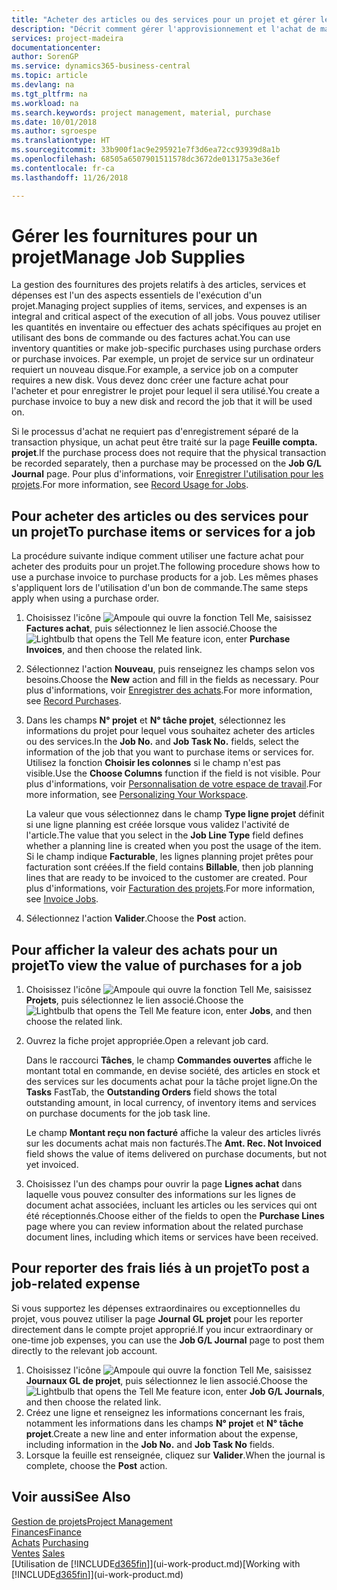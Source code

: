 ```yaml
---
title: "Acheter des articles ou des services pour un projet et gérer les fournitures| Microsoft Docs"
description: "Décrit comment gérer l'approvisionnement et l'achat de matériel et de services pour les projets."
services: project-madeira
documentationcenter: 
author: SorenGP
ms.service: dynamics365-business-central
ms.topic: article
ms.devlang: na
ms.tgt_pltfrm: na
ms.workload: na
ms.search.keywords: project management, material, purchase
ms.date: 10/01/2018
ms.author: sgroespe
ms.translationtype: HT
ms.sourcegitcommit: 33b900f1ac9e295921e7f3d6ea72cc93939d8a1b
ms.openlocfilehash: 68505a6507901511578dc3672de013175a3e36ef
ms.contentlocale: fr-ca
ms.lasthandoff: 11/26/2018

---
```

# <a name="manage-job-supplies"></a><span data-ttu-id="8b843-103">Gérer les fournitures pour un projet</span><span class="sxs-lookup"><span data-stu-id="8b843-103">Manage Job Supplies</span></span>
<span data-ttu-id="8b843-104">La gestion des fournitures des projets relatifs à des articles, services et dépenses est l'un des aspects essentiels de l'exécution d'un projet.</span><span class="sxs-lookup"><span data-stu-id="8b843-104">Managing project supplies of items, services, and expenses is an integral and critical aspect of the execution of all jobs.</span></span> <span data-ttu-id="8b843-105">Vous pouvez utiliser les quantités en inventaire ou effectuer des achats spécifiques au projet en utilisant des bons de commande ou des factures achat.</span><span class="sxs-lookup"><span data-stu-id="8b843-105">You can use inventory quantities or make job-specific purchases using purchase orders or purchase invoices.</span></span> <span data-ttu-id="8b843-106">Par exemple, un projet de service sur un ordinateur requiert un nouveau disque.</span><span class="sxs-lookup"><span data-stu-id="8b843-106">For example, a service job on a computer requires a new disk.</span></span> <span data-ttu-id="8b843-107">Vous devez donc créer une facture achat pour l'acheter et pour enregistrer le projet pour lequel il sera utilisé.</span><span class="sxs-lookup"><span data-stu-id="8b843-107">You create a purchase invoice to buy a new disk and record the job that it will be used on.</span></span>

<span data-ttu-id="8b843-108">Si le processus d'achat ne requiert pas d'enregistrement séparé de la transaction physique, un achat peut être traité sur la page **Feuille compta. projet**.</span><span class="sxs-lookup"><span data-stu-id="8b843-108">If the purchase process does not require that the physical transaction be recorded separately, then a purchase may be processed on the **Job G/L Journal** page.</span></span> <span data-ttu-id="8b843-109">Pour plus d'informations, voir [Enregistrer l'utilisation pour les projets](projects-how-record-job-usage.md).</span><span class="sxs-lookup"><span data-stu-id="8b843-109">For more information, see [Record Usage for Jobs](projects-how-record-job-usage.md).</span></span>

## <a name="to-purchase-items-or-services-for-a-job"></a><span data-ttu-id="8b843-110">Pour acheter des articles ou des services pour un projet</span><span class="sxs-lookup"><span data-stu-id="8b843-110">To purchase items or services for a job</span></span>
<span data-ttu-id="8b843-111">La procédure suivante indique comment utiliser une facture achat pour acheter des produits pour un projet.</span><span class="sxs-lookup"><span data-stu-id="8b843-111">The following procedure shows how to use a purchase invoice to purchase products for a job.</span></span> <span data-ttu-id="8b843-112">Les mêmes phases s'appliquent lors de l'utilisation d'un bon de commande.</span><span class="sxs-lookup"><span data-stu-id="8b843-112">The same steps apply when using a purchase order.</span></span>  

1. <span data-ttu-id="8b843-113">Choisissez l'icône ![Ampoule qui ouvre la fonction Tell Me](media/ui-search/search_small.png "Dites-moi ce que vous voulez faire"), saisissez **Factures achat**, puis sélectionnez le lien associé.</span><span class="sxs-lookup"><span data-stu-id="8b843-113">Choose the ![Lightbulb that opens the Tell Me feature](media/ui-search/search_small.png "Tell me what you want to do") icon, enter **Purchase Invoices**, and then choose the related link.</span></span>  
2. <span data-ttu-id="8b843-114">Sélectionnez l'action **Nouveau**, puis renseignez les champs selon vos besoins.</span><span class="sxs-lookup"><span data-stu-id="8b843-114">Choose the **New** action and fill in the fields as necessary.</span></span> <span data-ttu-id="8b843-115">Pour plus d'informations, voir [Enregistrer des achats](purchasing-how-record-purchases.md).</span><span class="sxs-lookup"><span data-stu-id="8b843-115">For more information, see [Record Purchases](purchasing-how-record-purchases.md).</span></span>
3. <span data-ttu-id="8b843-116">Dans les champs **N° projet** et **N° tâche projet**, sélectionnez les informations du projet pour lequel vous souhaitez acheter des articles ou des services.</span><span class="sxs-lookup"><span data-stu-id="8b843-116">In the **Job No.** and **Job Task No.** fields, select the information of the job that you want to purchase items or services for.</span></span> <span data-ttu-id="8b843-117">Utilisez la fonction **Choisir les colonnes** si le champ n'est pas visible.</span><span class="sxs-lookup"><span data-stu-id="8b843-117">Use the **Choose Columns** function if the field is not visible.</span></span> <span data-ttu-id="8b843-118">Pour plus d'informations, voir [Personnalisation de votre espace de travail](ui-personalization-user.md).</span><span class="sxs-lookup"><span data-stu-id="8b843-118">For more information, see [Personalizing Your Workspace](ui-personalization-user.md).</span></span>

    <span data-ttu-id="8b843-119">La valeur que vous sélectionnez dans le champ **Type ligne projet** définit si une ligne planning est créée lorsque vous validez l'activité de l'article.</span><span class="sxs-lookup"><span data-stu-id="8b843-119">The value that you select in the **Job Line Type** field defines whether a planning line is created when you post the usage of the item.</span></span> <span data-ttu-id="8b843-120">Si le champ indique **Facturable**, les lignes planning projet prêtes pour facturation sont créées.</span><span class="sxs-lookup"><span data-stu-id="8b843-120">If the field contains **Billable**, then job planning lines that are ready to be invoiced to the customer are created.</span></span> <span data-ttu-id="8b843-121">Pour plus d'informations, voir [Facturation des projets](projects-how-invoice-jobs.md).</span><span class="sxs-lookup"><span data-stu-id="8b843-121">For more information, see [Invoice Jobs](projects-how-invoice-jobs.md).</span></span>
4. <span data-ttu-id="8b843-122">Sélectionnez l'action **Valider**.</span><span class="sxs-lookup"><span data-stu-id="8b843-122">Choose the **Post** action.</span></span>

## <a name="to-view-the-value-of-purchases-for-a-job"></a><span data-ttu-id="8b843-123">Pour afficher la valeur des achats pour un projet</span><span class="sxs-lookup"><span data-stu-id="8b843-123">To view the value of purchases for a job</span></span>
1. <span data-ttu-id="8b843-124">Choisissez l'icône ![Ampoule qui ouvre la fonction Tell Me](media/ui-search/search_small.png "Dites-moi ce que vous voulez faire"), saisissez **Projets**, puis sélectionnez le lien associé.</span><span class="sxs-lookup"><span data-stu-id="8b843-124">Choose the ![Lightbulb that opens the Tell Me feature](media/ui-search/search_small.png "Tell me what you want to do") icon, enter **Jobs**, and then choose the related link.</span></span>
2. <span data-ttu-id="8b843-125">Ouvrez la fiche projet appropriée.</span><span class="sxs-lookup"><span data-stu-id="8b843-125">Open a relevant job card.</span></span>

    <span data-ttu-id="8b843-126">Dans le raccourci **Tâches**, le champ **Commandes ouvertes** affiche le montant total en commande, en devise société, des articles en stock et des services sur les documents achat pour la tâche projet ligne.</span><span class="sxs-lookup"><span data-stu-id="8b843-126">On the **Tasks** FastTab, the **Outstanding Orders** field shows the total outstanding amount, in local currency, of inventory items and services on purchase documents for the job task line.</span></span>  

    <span data-ttu-id="8b843-127">Le champ **Montant reçu non facturé** affiche la valeur des articles livrés sur les documents achat mais non facturés.</span><span class="sxs-lookup"><span data-stu-id="8b843-127">The **Amt. Rec. Not Invoiced** field shows the value of items delivered on purchase documents, but not yet invoiced.</span></span>  
3. <span data-ttu-id="8b843-128">Choisissez l'un des champs pour ouvrir la page **Lignes achat** dans laquelle vous pouvez consulter des informations sur les lignes de document achat associées, incluant les articles ou les services qui ont été réceptionnés.</span><span class="sxs-lookup"><span data-stu-id="8b843-128">Choose either of the fields to open the **Purchase Lines** page where you can review information about the related purchase document lines, including which items or services have been received.</span></span>

## <a name="to-post-a-job-related-expense"></a><span data-ttu-id="8b843-129">Pour reporter des frais liés à un projet</span><span class="sxs-lookup"><span data-stu-id="8b843-129">To post a job-related expense</span></span>
<span data-ttu-id="8b843-130">Si vous supportez les dépenses extraordinaires ou exceptionnelles du projet, vous pouvez utiliser la page **Journal GL projet** pour les reporter directement dans le compte projet approprié.</span><span class="sxs-lookup"><span data-stu-id="8b843-130">If you incur extraordinary or one-time job expenses, you can use the **Job G/L Journal** page to post them directly to the relevant job account.</span></span>

1. <span data-ttu-id="8b843-131">Choisissez l'icône ![Ampoule qui ouvre la fonction Tell Me](media/ui-search/search_small.png "Dites-moi ce que vous voulez faire"), saisissez **Journaux GL de projet**, puis sélectionnez le lien associé.</span><span class="sxs-lookup"><span data-stu-id="8b843-131">Choose the ![Lightbulb that opens the Tell Me feature](media/ui-search/search_small.png "Tell me what you want to do") icon, enter **Job G/L Journals**, and then choose the related link.</span></span>  
2. <span data-ttu-id="8b843-132">Créez une ligne et renseignez les informations concernant les frais, notamment les informations dans les champs **N° projet** et **N° tâche projet**.</span><span class="sxs-lookup"><span data-stu-id="8b843-132">Create a new line and enter information about the expense, including information in the **Job No.** and **Job Task No** fields.</span></span>  
3. <span data-ttu-id="8b843-133">Lorsque la feuille est renseignée, cliquez sur **Valider**.</span><span class="sxs-lookup"><span data-stu-id="8b843-133">When the journal is complete, choose the **Post** action.</span></span>

## <a name="see-also"></a><span data-ttu-id="8b843-134">Voir aussi</span><span class="sxs-lookup"><span data-stu-id="8b843-134">See Also</span></span>
[<span data-ttu-id="8b843-135">Gestion de projets</span><span class="sxs-lookup"><span data-stu-id="8b843-135">Project Management</span></span>](projects-manage-projects.md)  
[<span data-ttu-id="8b843-136">Finances</span><span class="sxs-lookup"><span data-stu-id="8b843-136">Finance</span></span>](finance.md)  
<span data-ttu-id="8b843-137">[Achats](purchasing-manage-purchasing.md)       </span><span class="sxs-lookup"><span data-stu-id="8b843-137">[Purchasing](purchasing-manage-purchasing.md)       </span></span>  
<span data-ttu-id="8b843-138">[Ventes](sales-manage-sales.md)    </span><span class="sxs-lookup"><span data-stu-id="8b843-138">[Sales](sales-manage-sales.md)    </span></span>  
<span data-ttu-id="8b843-139">[Utilisation de [!INCLUDE[d365fin](includes/d365fin_md.md)]](ui-work-product.md)</span><span class="sxs-lookup"><span data-stu-id="8b843-139">[Working with [!INCLUDE[d365fin](includes/d365fin_md.md)]](ui-work-product.md)</span></span>  

